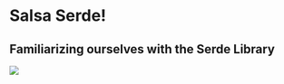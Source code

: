 # Salsa Serde! 
## Familiarizing ourselves with the Serde Library


![](https://i.imgur.com/UAZlXYm.png)
